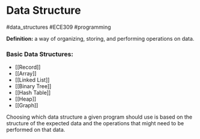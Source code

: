 # Data Structure
#data_structures #ECE309 #programming 

**Definition:** a way of organizing, storing, and performing operations on data.

### Basic Data Structures:
- [[Record]]
- [[Array]]
- [[Linked List]]
- [[Binary Tree]]
- [[Hash Table]]
- [[Heap]]
- [[Graph]]

Choosing which data structure a given program should use is based on the structure of the expected data and the operations that might need to be performed on that data.